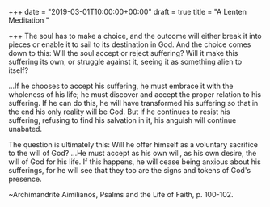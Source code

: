 +++
date = "2019-03-01T10:00:00+00:00"
draft = true
title = "A Lenten Meditation "

+++
The soul has to make a choice, and the outcome will either break it into pieces or enable it to sail to its destination in God. And the choice comes down to this: Will the soul accept or reject suffering? Will it make this suffering its own, or struggle against it, seeing it as something alien to itself? 

...If he chooses to accept his suffering, he must embrace it with the wholeness of his life; he must discover and accept the proper relation to his suffering. If he can do this, he will have transformed his suffering so that in the end his only reality will be God. But if he continues to resist his suffering, refusing to find his salvation in it, his anguish will continue unabated. 

The question is ultimately this: Will he offer himself as a voluntary sacrifice to the will of God? ...He must accept as his own will, as his own desire, the will of God for his life. If this happens, he will cease being anxious about his sufferings, for he will see that they too are the signs and tokens of God's presence.

~Archimandrite Aimilianos, Psalms and the Life of Faith, p. 100-102.